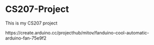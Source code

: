 # CS207-Project
This is my CS207 project
<p>https://create.arduino.cc/projecthub/mitov/fanduino-cool-automatic-arduino-fan-75e9f2</P>
